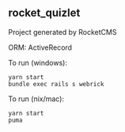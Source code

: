 ## rocket_quizlet
Project generated by RocketCMS

ORM: ActiveRecord

To run (windows):
```
yarn start
bundle exec rails s webrick
```


To run (nix/mac):
```
yarn start
puma
```

